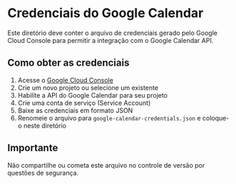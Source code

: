 # Credenciais do Google Calendar

Este diretório deve conter o arquivo de credenciais gerado pelo Google Cloud Console para permitir a integração com o Google Calendar API.

## Como obter as credenciais

1. Acesse o [Google Cloud Console](https://console.cloud.google.com/)
2. Crie um novo projeto ou selecione um existente
3. Habilite a API do Google Calendar para seu projeto
4. Crie uma conta de serviço (Service Account)
5. Baixe as credenciais em formato JSON
6. Renomeie o arquivo para `google-calendar-credentials.json` e coloque-o neste diretório

## Importante

Não compartilhe ou cometa este arquivo no controle de versão por questões de segurança.
